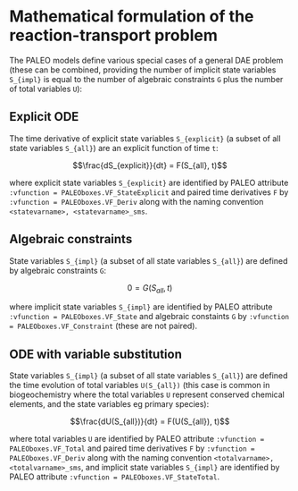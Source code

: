 # Mathematical formulation of the reaction-transport problem

The PALEO models define various special cases of a general DAE problem (these can be combined, providing the number 
of implicit state variables ``S_{impl}`` is equal to the number of algebraic constraints ``G`` plus the number of total variables ``U``):

## Explicit ODE
The time derivative of explicit state variables ``S_{explicit}`` (a subset of all state variables ``S_{all}``) are an explicit function of time ``t``:
```math
\frac{dS_{explicit}}{dt} = F(S_{all}, t)
```
where explicit state variables ``S_{explicit}`` are identified by PALEO attribute `:vfunction = PALEOboxes.VF_StateExplicit` and paired time derivatives ``F`` by `:vfunction = PALEOboxes.VF_Deriv` along with the naming convention `<statevarname>, <statevarname>_sms`.

## Algebraic constraints
State variables ``S_{impl}`` (a subset of all state variables ``S_{all}``) are defined by algebraic constraints ``G``:
```math
0 = G(S_{all}, t)
```
where implicit state variables ``S_{impl}`` are identified by PALEO attribute `:vfunction = PALEOboxes.VF_State` and algebraic constaints ``G`` by `:vfunction = PALEOboxes.VF_Constraint` (these are not paired).

## ODE with variable substitution
State variables ``S_{impl}`` (a subset of all state variables ``S_{all}``) are defined the time evolution of total variables ``U(S_{all})`` (this case is common in biogeochemistry where the total variables ``U`` represent conserved chemical elements, and the state variables eg primary species):
```math
\frac{dU(S_{all})}{dt} = F(U(S_{all}), t)
```
where total variables ``U`` are identified by PALEO attribute `:vfunction = PALEOboxes.VF_Total` and paired time derivatives ``F`` by `:vfunction = PALEOboxes.VF_Deriv` along with the naming convention `<totalvarname>, <totalvarname>_sms`, and implicit state variables ``S_{impl}`` are identified by PALEO attribute `:vfunction = PALEOboxes.VF_StateTotal`.



